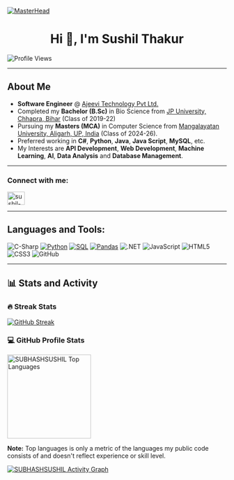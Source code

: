 <!--# Hello, I am Sushil Thakur 👋  -->
[![MasterHead](https://visme.co/blog/wp-content/uploads/2019/10/animated-presentation-software-header.gif)]()

<h1 align="center">Hi 👋, I'm Sushil Thakur</h1>
<!--<a href="https://git.io/typing-svg"><img src="https://readme-typing-svg.demolab.com?font=Sixtyfour&size=31&pause=1000&color=8149FF&background=6E40FF00&center=true&vCenter=true&width=2450&height=125&lines=Data+Intelligence+Associate+and+Azure+Data+Engineer;Specializing+in+AML%2C+Cybersecurity%2C+and+Risk+management;Expertise+in+Python%2C+SQL%2C+R%2C+and+advanced+analytics+tools+like+Tableau+and+SAS" alt="Typing SVG" /></a>-->

![Profile Views](https://komarev.com/ghpvc/?username=SUBHASHSUSHIL&color=blue)

---

## About Me  
- **Software Engineer** @ [Ajeevi Technology Pvt Ltd.](https://ajeevi.com)
- Completed my  **Bachelor (B.Sc)** in Bio Science from [JP University, Chhapra, Bihar](https://jpv.ac.in) (Class of 2019-22)
- Pursuing  my **Masters (MCA)** in Computer Science from [Mangalayatan University, Aligarh, UP, India](https://www.mangalayatan.in/) (Class of 2024-26).  
- Preferred working in **C#**, **Python**, **Java**, **Java Script**, **MySQL**,   etc.  
- My Interests are **API Development**, **Web Development**, **Machine Learning**, **AI**, **Data Analysis** and **Database Management**.  

---
<h3 align="left">Connect with me:</h3>
<p align="left">
<a href="www.linkedin.com/in/sushil-thakur-6529a72a2" target="blank"><img align="center" src="https://raw.githubusercontent.com/rahuldkjain/github-profile-readme-generator/master/src/images/icons/Social/linked-in-alt.svg" alt="sushil-thakur" height="30" width="40" /></a>
</p>

---

## Languages and Tools:
![C-Sharp](https://img.shields.io/badge/-CSharp-3776AB?style=flat&logo=C#&logoColor=white)
<a href="https://github.com/search?q=user%3ASUBHASHSUSHIL+language%3Apython"><img alt="Python" src="https://img.shields.io/badge/Python-14354C.svg?logo=python&logoColor=white"></a>
<a href="https://github.com/search?q=user%3ASUBHASHSUSHIL+language%3Asql"><img alt="SQL" src="https://custom-icon-badges.demolab.com/badge/SQL-025E8C.svg?logo=database&logoColor=white"></a>
<a href="https://github.com/search?q=user%3ASUBHASHSUSHIL+tool%3Apandas"><img alt="Pandas" src="https://img.shields.io/badge/Pandas-150458.svg?logo=pandas&logoColor=white"></a>
![.NET](https://img.shields.io/badge/-.Net-092E20?style=flat&logo=C#&logoColor=white)
![JavaScript](https://img.shields.io/badge/-JavaScript-F7DF1E?style=flat&logo=javascript&logoColor=black)
![HTML5](https://img.shields.io/badge/-HTML5-E34F26?style=flat&logo=html5&logoColor=white)
![CSS3](https://img.shields.io/badge/-CSS3-1572B6?style=flat&logo=css3&logoColor=white)
![GitHub](https://img.shields.io/badge/-GitHub-181717?style=flat&logo=github&logoColor=white)

---

<!--## 📫 Reach Out to Me:
[![GitHub](https://img.shields.io/badge/GitHub-181717?style=flat&logo=github&logoColor=white)](https://github.com/SUBHASHSUSHIL)
[![LinkedIn](https://img.shields.io/badge/LinkedIn-0077B5?style=flat&logo=linkedin&logoColor=white)](https://www.linkedin.com/in/sushil-kumar-thakur-6529a72a2)
[![Medium](https://img.shields.io/badge/Medium-12100E?style=flat&logo=medium&logoColor=white)](https://medium.com/@your-username)

-->

<!--## 📊 GitHub Stats:
![Sushil Thakur GitHub Stats](https://github-readme-stats.vercel.app/api?username=SUBHASHSUSHIL&show_icons=true&theme=radical)

---

## 🔥 Most Used Languages:
![Top Languages](https://github-readme-stats.vercel.app/api/top-langs/?username=SUBHASHSUSHIL&layout=compact&theme=radical)-->




  <summary><h2>📊 Stats and Activity</h2></summary>

  <h3>🔥 Streak Stats</h3>

  <!-- GitHub Readme Streak Stats - https://github.com/DenverCoder1/github-readme-streak-stats -->
  <p>
    <a href="https://git.io/streak-stats"><img src="https://github-readme-streak-stats-eight.vercel.app?user=SUBHASHSUSHIL&theme=monokai-metallian&border_radius=5&short_numbers=true&card_width=500&card_height=199" alt="GitHub Streak" /></a>
  </p>

  <h3>💻 GitHub Profile Stats</h3>

  <a href="https://github-readme-stats.vercel.app/api/top-langs/?username=SUBHASHSUSHIL&theme=react&show_icons=true&hide_border=true&layout=compact&bg_color=1F222E&title_color=F85D7F&icon_color=F8D866">
  <img alt="SUBHASHSUSHIL Top Languages" 
       src="https://github-readme-stats.vercel.app/api/top-langs/?username=SUBHASHSUSHIL&theme=react&show_icons=true&hide_border=true&layout=compact&bg_color=1F222E&title_color=F85D7F&icon_color=F8D866" 
       height="192px" />
</a>


  <br/>

  <b>Note:</b> Top languages is only a metric of the languages my public code consists of and doesn't reflect experience or skill level.
  
  <!-- https://github.com/ashutosh00710/github-readme-activity-graph -->

  <a href="https://github.com/ashutosh00710/github-readme-activity-graph"><img alt="SUBHASHSUSHIL Activity Graph" src="https://github-readme-activity-graph.vercel.app/graph/?username=SUBHASHSUSHIL&bg_color=1F222E&color=F8D866&line=F85D7F&point=FFFFFF&hide_border=true" /></a>

